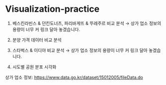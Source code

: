 # Visualization-practice

1. 베스킨라빈스 & 던킨도너츠, 파리바게뜨 & 뚜레주르 비교 분석
  → 상가 업소 정보의 용량이 너무 커 링크 달아 놓겠습니다.

2. 분양 가격 데이터 비교 분석

3. 스타벅스 & 이디야 비교 분석
  → 상가 업소 정보의 용량이 너무 커 링크 달아 놓겠습니다.

4. 시도별 공원 분포 시각화


상가 업소 정보: https://www.data.go.kr/dataset/15012005/fileData.do
